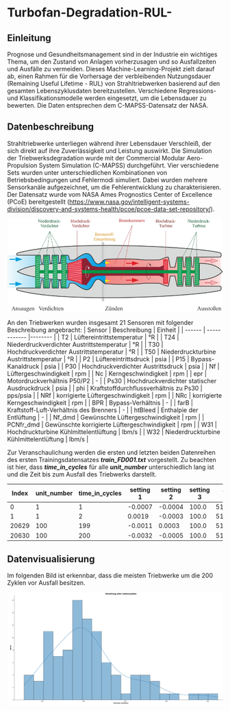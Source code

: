 # Turbofan-Degradation-RUL-

## Einleitung
Prognose und Gesundheitsmanagement sind in der Industrie ein wichtiges Thema, um den Zustand von Anlagen vorherzusagen und so Ausfallzeiten und Ausfälle zu vermeiden. Dieses Machine-Learning-Projekt zielt darauf ab, einen Rahmen für die Vorhersage der verbleibenden Nutzungsdauer (Remaining Useful Lifetime - RUL) von Strahltriebwerken basierend auf den gesamten Lebenszyklusdaten bereitzustellen. Verschiedene Regressions- und Klassifikationsmodelle werden eingesetzt, um die Lebensdauer zu bewerten. Die Daten entsprechen dem C-MAPSS-Datensatz der NASA.

## Datenbeschreibung
Strahltriebwerke unterliegen während ihrer Lebensdauer Verschleiß, der sich direkt auf ihre Zuverlässigkeit und Leistung auswirkt. Die Simulation der Triebwerksdegradation wurde mit der Commercial Modular Aero-Propulsion System Simulation (C-MAPSS) durchgeführt. Vier verschiedene Sets wurden unter unterschiedlichen Kombinationen von Betriebsbedingungen und Fehlermodi simuliert. Dabei wurden mehrere Sensorkanäle aufgezeichnet, um die Fehlerentwicklung zu charakterisieren. Der Datensatz wurde vom NASA Ames Prognostics Center of Excellence (PCoE) bereitgestellt (https://www.nasa.gov/intelligent-systems-division/discovery-and-systems-health/pcoe/pcoe-data-set-repository/).

![Beispiel eines Strahltriebwerks](/assets/images/strahltriebwerk.jpg)

An den Triebwerken wurden insgesamt 21 Sensoren mit folgender Beschreibung angebracht:
| Sensor | Beschreibung | Einheit |
| ------ | ------------ |-------- |
| T2 | Lüftereintrittstemperatur | °R |
| T24 | Niederdruckverdichter Austrittstemperatur | °R |
| T30 | Hochdruckverdichter Austrittstemperatur | °R |
| T50 |  Niederdruckturbine Austrittstemperatur | °R |
| P2 |  Lüftereintrittsdruck | psia |
| P15 |  Bypass-Kanaldruck | psia |
| P30 |  Hochdruckverdichter Austrittsdruck | psia |
| Nf |  Lüftergeschwindigkeit | rpm |
| Nc |  Kerngeschwindigkeit | rpm |
| epr | Motordruckverhältnis P50/P2 | - |
| Ps30 | Hochdruckverdichter statischer Ausdruckdruck | psia |
| phi | Kraftstoffdurchflussverhältnis zu Ps30 | pps/psia |
| NRf | korrigierte Lüftergeschwindigkeit | rpm |
| NRc | korrigierte Kerngeschwindigkeit | rpm |
| BPR | Bypass-Verhältnis | - |
| farB | Kraftstoff-Luft-Verhältnis des Brenners | - |
| htBleed | Enthalpie der Entlüftung | - |
| Nf_dmd | Gewünschte Lüftergeschwindigkeit | rpm |
| PCNfr_dmd | Gewünschte korrigierte Lüftergeschwindigkeit | rpm |
| W31 | Hochdruckturbine Kühlmittelentlüftung | lbm/s |
| W32 | Niederdruckturbine Kühlmittelentlüftung | lbm/s |

Zur Veranschaulichung werden die ersten und letzten beiden Datenreihen des ersten Trainingsdatensatzes __*train_FD001.txt*__ vorgestellt. 
Zu beachten ist hier, dass __*time_in_cycles*__ für alle __*unit_number*__ unterschiedlich lang ist und die Zeit bis zum Ausfall des Triebwerks darstellt.

| Index | unit_number | time_in_cycles | setting 1 | setting 2 | setting 3 |    T2  |  T24  |    T30    |  T50   |  P2  |  P15  |   P30   |    Nf    |   Nc | epr  | Ps30  |   phi   |   NRf    |  NRc  |   BPR | farB | htBleed | Nf_dmd | PCNfR_dmd  |  W31   |   W32 |
| --- | --- | --- | --- | --- | --- | --- | --- | --- | --- | --- | --- | --- | --- | --- | --- | --- | --- | --- | --- | --- | --- | --- | --- | --- | --- | --- |
| 0 | 1  | 1 | -0.0007 | -0.0004 | 100.0 | 518.67 | 641.82 | 1589.70 | 1400.60  | 14.62 | 21.61 | 554.36 | 2388.06 | 9046.19 | 1.3 | 47.47 | 521.66 | 2388.02 | 8138.62 | 8.4195 | 0.03 | 392 | 2388 | 100.0 | 39.06 | 23.4190 |
| 1 | 1  | 2 | 0.0019 | -0.0003 | 100.0 | 518.67 | 642.15 | 1591.82 | 1403.14 | 14.62  | 21.61 | 553.75 | 2388.04 | 9044.07 | 1.3 | 47.49 | 522.28 | 2388.07 | 8131.49 | 8.4318 | 0.03  | 392 | 2388 | 100.0 | 39.00|  23.4236 |
| 20629 | 100 | 199 | -0.0011 | 0.0003 | 100.0 | 518.67 | 643.23 | 1605.26 | 1426.53 | 14.62 | 21.61 | 550.68 | 2388.25 | 9073.72 | 1.3 | 48.39 | 519.67 | 2388.23 | 8139.29 | 8.5389 | 0.03 | 395  | 2388 | 100.0 | 38.29 | 23.0640 |
| 20630 | 100 | 200 | -0.0032 | -0.0005 | 100.0 | 518.67 | 643.85 | 1600.38 | 1432.14 | 14.62 | 21.61 | 550.79 | 2388.26 | 9061.48 | 1.3 | 48.20 | 519.30 | 2388.26 | 8137.33 | 8.5036 | 0.03 | 396  | 2388 | 100.0 | 38.37 | 23.0522 |


## Datenvisualisierung
Im folgenden Bild ist erkennbar, dass die meisten Triebwerke um die 200 Zyklen vor Ausfall besitzen.

![Verteilung alle Lebenszyklen](/assets/images/VerteilungLeben.png)



